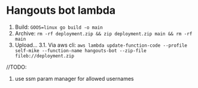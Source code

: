 # Hangouts bot lambda
1. Build: `GOOS=linux go build -o main`
2. Archive: `rm -rf deployment.zip && zip deployment.zip main && rm -rf main`
3. Upload...
3.1. Via aws cli: `aws lambda update-function-code --profile self-mike --function-name hangouts-bot --zip-file fileb://deployment.zip`

//TODO:
1. use ssm param manager for allowed usernames